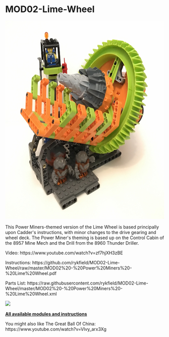 <a name="README"></a>
# MOD02-Lime-Wheel
<img width="640" height="629" src="https://github.com/rykfield/MOD02-Lime-Wheel/raw/master/MOD02%20-%20Power%20Miners%20-%20Lime%20Wheel.jpg">
<BR>

This Power Miners-themed version of the Lime Wheel is based principally upon Cadder's instructions, with minor changes to the drive gearing and wheel deck.  The Power Miner's theming is based up on the Control Cabin of the 8957 Mine Mech and the Drill from the 8960 Thunder Driller.  

<P>Video: https://www.youtube.com/watch?v=zf7hjXH3zBE
<P>Instructions: https://github.com/rykfield/MOD02-Lime-Wheel/raw/master/MOD02%20-%20Power%20Miners%20-%20Lime%20Wheel.pdf
<P>Parts List: https://raw.githubusercontent.com/rykfield/MOD02-Lime-Wheel/master/MOD02%20-%20Power%20Miners%20-%20Lime%20Wheel.xml

<P>
<img src="https://github.com/rykfield/MOD02-Lime-Wheel/raw/master/MOD02%20-%20Power%20Miners%20-%20Lime%20Wheel.gif">

<P><a href="https://github.com/rykfield/REF00-Module-Overview"><B>All available modules and instructions</b></a>

<P>You might also like The Great Ball Of China: https://www.youtube.com/watch?v=Vlvy_arx3Xg